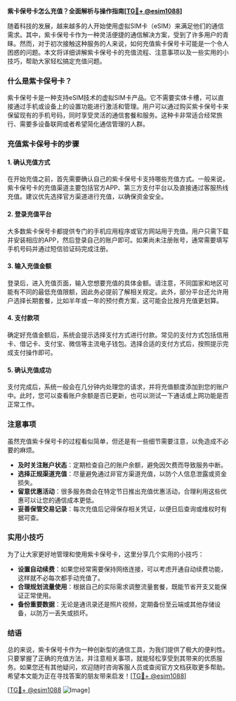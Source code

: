 **紫卡保号卡怎么充值？全面解析与操作指南[[TG💪+ @esim1088](https://t.me/s/esim1088)]**

随着科技的发展，越来越多的人开始使用虚拟SIM卡（eSIM）来满足他们的通信需求。其中，紫卡保号卡作为一种灵活便捷的通信解决方案，受到了许多用户的青睐。然而，对于初次接触这种服务的人来说，如何充值紫卡保号卡可能是一个令人困惑的问题。本文将详细讲解紫卡保号卡的充值流程、注意事项以及一些实用的小技巧，帮助大家轻松搞定充值问题。

### 什么是紫卡保号卡？

紫卡保号卡是一种支持eSIM技术的虚拟SIM卡产品。它不需要实体卡槽，可以直接通过手机或设备上的设置功能进行激活和管理。用户可以通过购买紫卡保号卡来保留现有的手机号码，同时享受灵活的通信套餐和服务。这种卡非常适合经常旅行、需要多设备联网或者希望简化通信管理的人群。

### 充值紫卡保号卡的步骤

#### 1. 确认充值方式

在开始充值之前，首先需要确认自己的紫卡保号卡支持哪些充值方式。一般来说，紫卡保号卡的充值渠道主要包括官方APP、第三方支付平台以及直接通过客服热线充值。建议优先选择官方渠道进行充值，以确保资金安全。

#### 2. 登录充值平台

大多数紫卡保号卡都提供专门的手机应用程序或官方网站用于充值。用户只需下载并安装相应的APP，然后登录自己的账户即可。如果尚未注册账号，通常需要填写手机号码并通过短信验证码完成注册。

#### 3. 输入充值金额

登录后，进入充值页面，输入您想要充值的具体金额。请注意，不同国家和地区可能有不同的最低充值限额，因此务必提前了解相关规定。此外，部分平台还允许用户选择长期套餐，比如半年或一年的预付费方案，这可能会比按月充值更划算。

#### 4. 支付款项

确定好充值金额后，系统会提示选择支付方式进行付款。常见的支付方式包括信用卡、借记卡、支付宝、微信等主流电子钱包。选择合适的支付方式后，按照提示完成支付操作即可。

#### 5. 确认充值成功

支付完成后，系统一般会在几分钟内处理您的请求，并将充值额度添加到您的账户中。此时，您可以查看账户余额是否已更新，也可以测试一下通话或上网功能是否正常工作。

### 注意事项

虽然充值紫卡保号卡的过程看似简单，但还是有一些细节需要注意，以免造成不必要的麻烦。

- **及时关注账户状态**：定期检查自己的账户余额，避免因欠费而导致服务中断。
- **选择正规渠道充值**：尽量避免通过非官方渠道充值，以防个人信息泄露或资金损失。
- **留意优惠活动**：很多服务商会在特定节日推出充值优惠活动，合理利用这些优惠可以让您的通信成本更低。
- **妥善保管交易记录**：每次充值后记得保存相关凭证，以便日后查询或维权时有据可查。

### 实用小技巧

为了让大家更好地管理和使用紫卡保号卡，这里分享几个实用的小技巧：

- **设置自动续费**：如果您经常需要保持网络连接，可以考虑开通自动续费功能，这样就不必每次都手动充值了。
- **合理规划流量使用**：根据自己的实际需求调整流量套餐，既能节省开支又能保证正常使用。
- **备份重要数据**：无论是通讯录还是照片视频，定期备份至云端或其他存储设备，以防万一丢失或损坏。

### 结语

总的来说，紫卡保号卡作为一种创新型的通信工具，为我们提供了极大的便利性。只要掌握了正确的充值方法，并注意相关事项，就能轻松享受到其带来的优质服务。如果您还有其他疑问，欢迎随时咨询客服人员或查阅官方文档获取更多帮助。希望本文能为正在寻找答案的朋友带来启发！[[TG💪+ @esim1088](https://t.me/s/esim1088)]

[[TG💪+ @esim1088](https://t.me/s/esim1088) ![Image](https://i.postimg.cc/4NQfJmqS/Snipaste-2025-05-13-00-14-12.png)]